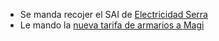 - Se manda recojer el SAI de [Electricidad Serra](https://mail.google.com/mail/u/0/#sent/CqMvqmWThdcXFfzdWhsXTdBZhkwcjCLjPcBBgZSwlFZxTJhTfPDqjvbgTbklMkhfXPQzQDwhSNV)
- Le mando la [nueva tarifa de armarios a Magi](https://mail.google.com/mail/u/0/#sent/CllgCJlLWMRwXnQdbqxTKKSVLMkZFLqfwpcFxVNsWBQWvxqNRHGmbJKRvGKNQRzGQGjKVpVRTdB)
